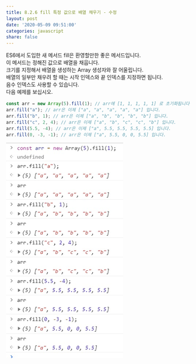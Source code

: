 ```yaml
---
title: 8.2.6 fill 특정 값으로 배열 채우기 - 수정
layout: post
date: '2020-05-09 09:51:00'
categories: javascript
share: false
---
```


ES6에서 도입한 새 메서드 fill은 환영할만한 좋은 메서드입니다.  
이 메서드는 정해진 값으로 배열을 채웁니다.  
크기를 지정해서 배열을 생성하는 Array 생성자와 잘 어울립니다.  
배열의 일부만 채우려 할 때는 시작 인덱스와 끝 인덱스를 지정하면 됩니다.  
음수 인덱스도 사용할 수 있습니다.  
다음 예제를 보십시오.

```javascript
const arr = new Array(5).fill(1); // arr에 [1, 1, 1, 1, 1] 로 초기화됩니다.
arr.fill("a"); // arr은 이제 ["a", "a", "a", "a", "a"] 입니다.
arr.fill("b", 1); // arr은 이제 ["a", "b", "b", "b", "b"] 입니다.
arr.fill("c", 2, 4); // arr은 이제 ["a", "b", "c", "c", "b"] 입니다.
arr.fill(5.5, -4); // arr은 이제 ["a", 5.5, 5.5, 5.5, 5.5] 입니다.
arr.fill(0, -3, -1); // arr은 이제 ["a", 5.5, 0, 0, 5.5] 입니다.
```

![](/assets/img/learningjs/image56.jpg)